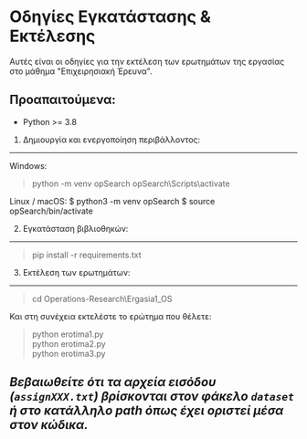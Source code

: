 Οδηγίες Εγκατάστασης & Εκτέλεσης
================================

Αυτές είναι οι οδηγίες για την εκτέλεση των ερωτημάτων της εργασίας στο μάθημα "Επιχειρησιακή Έρευνα".

Προαπαιτούμενα:
---------------
- Python >= 3.8

1. Δημιουργία και ενεργοποίηση περιβάλλοντος:
---------------------------------------------------------------------------
Windows:
> python -m venv opSearch
> opSearch\Scripts\activate

Linux / macOS:
$ python3 -m venv opSearch
$ source opSearch/bin/activate

2. Εγκατάσταση βιβλιοθηκών:
----------------------------
> pip install -r requirements.txt

3. Εκτέλεση των ερωτημάτων:
----------------------------
> cd Operations-Research\Ergasia1_OS

Και στη συνέχεια εκτελέστε το ερώτημα που θέλετε:

> python erotima1.py  
> python erotima2.py  
> python erotima3.py

*Βεβαιωθείτε ότι τα αρχεία εισόδου (`assignXXX.txt`) βρίσκονται στον φάκελο `dataset` ή στο κατάλληλο path όπως έχει οριστεί μέσα στον κώδικα.*
---


